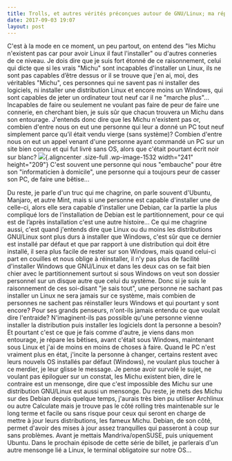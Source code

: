 ```yaml
---
title: Trolls, et autres vérités préconçues autour de GNU/Linux; ma réponse 4, Mme et Mr Michu n'existent pas?!
date: 2017-09-03 19:07
layout: post
---
```


C'est à la mode en ce moment, un peu partout, on entend des "les Michu
n'existent pas car pour avoir Linux il faut l'installer" ou d'autres
conneries de ce niveau. Je dois dire que je suis fort étonné de ce
raisonnement, celui qui dicte que si les vrais "Michu" sont incapables
d'installer un Linux, ils ne sont pas capables d’être dessus or il se
trouve que j'en ai, moi, des véritables "Michu", ces personnes qui ne
savent pas ni installer des logiciels, ni installer une distribution
Linux et encore moins un Windows, qui sont capables de jeter un
ordinateur tout neuf car il ne "marche plus"... Incapables de faire ou
seulement ne voulant pas faire de peur de faire une connerie, en
cherchant bien, je suis sûr que chacun trouvera un Michu dans son
entourage. J'entends donc dire que les Michu n'existent pas or, combien
d'entre nous on eut une personne qui leur a donné un PC tout neuf
simplement parce qu’il était vendu vierge (sans système)? Combien
d'entre nous on eut un appel venant d'une personne ayant commandé un PC
sur un site bien connu et qui fut livré sans OS, alors que c'était
pourtant écrit noir sur blanc?
![](http://download.tuxfamily.org/passionlinux//2017/09/michu.jpeg){.aligncenter
.size-full .wp-image-1532 width="241" height="209"} C'est souvent une
personne qui nous "embauche" pour être son "informaticien à domicile",
une personne qui a toujours peur de casser son PC, de faire une
bêtise...  
<!--more-->  
Du reste, je parle d'un truc qui me chagrine, on parle souvent d'Ubuntu,
Manjaro, et autre Mint, mais si une personne est capable d'installer une
de celle-ci, alors elle sera capable d'installer une Debian, car la
partie la plus compliqué lors de l'installation de Debian est le
partitionnement, pour ce qui est de l’après installation c'est une autre
histoire... Ce qui me chagrine aussi, c'est quand j'entends dire que
Linux ou du moins les distributions GNU/Linux sont plus durs à installer
que Windows, c'est sûr que ce dernier est installé par défaut et que par
rapport à une distribution qui doit être installé, il sera plus facile
de rester sur son Windows, mais quand celui-ci part en couilles et nous
oblige à réinstaller, il n'y pas plus de facilité d'installer Windows
que GNU/Linux et dans les deux cas on se fait bien chier avec le
partitionnement surtout si sous Windows on veut son dossier personnel
sur un disque autre que celui du système. Donc si je suis le
raisonnement de ces soi-disant "je sais tout", une personne ne sachant
pas installer un Linux ne sera jamais sur ce système, mais combien de
personnes ne sachent pas réinstaller leurs Windows et qui pourtant y
sont encore? Pour ses grands penseurs, n'ont-ils jamais entendu ce que
voulait dire l'entraide? N'imaginent-ils pas possible qu'une personne
vienne installer la distribution puis installer les logiciels dont la
personne a besoin? Et pourtant c'est ce que je fais comme d'autre, je
viens dans mon entourage, je répare les bêtises, avant c'était sous
Windows, maintenant sous Linux et j'ai de moins en moins de choses à
faire. Quand le PC n'est vraiment plus en état, j'incite la personne à
changer, certains restent avec leurs nouvels OS installés par défaut
(Windows), ne voulant plus toucher à ce merdier, je leur glisse le
message. Je pense avoir survolé le sujet, ne voulant pas épiloguer sur
un constat, les Michu existent bien, dire le contraire est un mensonge,
dire que c'est impossible des Michu sur une distribution GNU/Linux est
aussi un mensonge. Du reste, je mets des Michu sur des Debian depuis
quelque temps, j'aurais très bien pu utiliser Archlinux ou autre
Calculate mais je trouve pas le côté rolling très maintenable sur le
long terme et facile ou sans risque pour ceux qui seront en charge de
mettre à jour leurs distributions, les fameux Michu. Debian, de son
côté, permet d'avoir des mises à jour assez tranquilles qui passeront à
coup sur sans problèmes. Avant je mettais Mandriva/openSUSE, puis
uniquement Ubuntu. Dans le prochain épisode de cette série de billet, je
parlerais d'un autre mensonge lié a Linux, le terminal obligatoire sur
notre OS...
